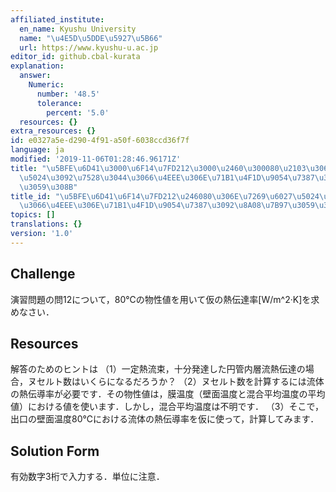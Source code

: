 ```yaml
---
affiliated_institute:
  en_name: Kyushu University
  name: "\u4E5D\u5DDE\u5927\u5B66"
  url: https://www.kyushu-u.ac.jp
editor_id: github.cbal-kurata
explanation:
  answer:
    Numeric:
      number: '48.5'
      tolerance:
        percent: '5.0'
  resources: {}
extra_resources: {}
id: e0327a5e-d290-4f91-a50f-6038ccd36f7f
language: ja
modified: '2019-11-06T01:28:46.96171Z'
title: "\u5BFE\u6D41\u3000\u6F14\u7FD212\u3000\u2460\u300080\u2103\u306E\u7269\u6027\
  \u5024\u3092\u7528\u3044\u3066\u4EEE\u306E\u71B1\u4F1D\u9054\u7387\u3092\u8A08\u7B97\
  \u3059\u308B"
title_id: "\u5BFE\u6D41\u6F14\u7FD212\u246080\u306E\u7269\u6027\u5024\u3092\u7528\u3044\
  \u3066\u4EEE\u306E\u71B1\u4F1D\u9054\u7387\u3092\u8A08\u7B97\u3059\u308B"
topics: []
translations: {}
version: '1.0'
---
```


## Challenge
演習問題の問12について，80℃の物性値を用いて仮の熱伝達率[W/m^2·K]を求めなさい．

## Resources
解答のためのヒントは
（1）一定熱流束，十分発達した円管内層流熱伝達の場合，ヌセルト数はいくらになるだろうか？
（2）ヌセルト数を計算するには流体の熱伝導率が必要です．その物性値は，膜温度（壁面温度と混合平均温度の平均値）における値を使います．しかし，混合平均温度は不明です．
（3）そこで，出口の壁面温度80℃における流体の熱伝導率を仮に使って，計算してみます．

## Solution Form
有効数字3桁で入力する．単位に注意．



